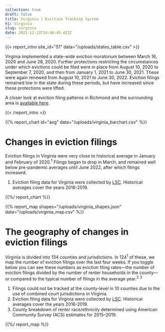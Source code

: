 ```yaml
---
collection: true
draft: false
title: Virginia | Eviction Tracking System
h1: Virginia
slug: virginia
date: 2022-12-13T14:46:49.422Z
---
```

{{< report_intro site_id="51" data="/uploads/states_table.csv" >}}

Virginia implemented a state-wide eviction moratorium between March 16, 2020 and June 28, 2020.  Further protections restricting the circumstances under which evictions could be filed were in place from August 10, 2020 to September 7, 2020, and then from January 1, 2021 to June 30, 2021. These were again renewed from August 10, 2021 to June 30, 2022. Eviction filings remained low in the state during these periods, but have increased since these protections were lifted.

 A closer look at eviction filing patterns in Richmond and the surrounding area is [available here](https://evictionlab.org/eviction-tracking/richmond-va/).

{{< /report_intro >}}


{{% report_chart id="avg" data="/uploads/virginia_barchart.csv" %}}











# Changes in eviction filings

Eviction filings in Virginia were very close to historical average in January and February of 2020.<sup>1</sup> Filings began to drop in March, and remained well below pre-pandemic averages until June 2022, after which filings increased.

1. Eviction filing data for Virginia were collected by [LSC](https://www.lsc.gov/). Historical averages cover the years 2016-2019.











{{%/ report_chart %}}



{{% report_map shapes="/uploads/virginia_shapes.json" data="/uploads/virginia_map.csv" %}}



# The geography of changes in eviction filings

Virginia is divided into 134 counties and jurisdictions. In 124<sup>1</sup> of these, we map the number of eviction filings over the last four weeks. If you toggle below you can see these numbers as eviction filing rates—the number of eviction filings divided by the number of renter households in the county—or compared to the typical number of filings in the average year.<sup>2</sup> <sup>3</sup>

1. Filings could not be tracked at the county-level in 10 counties due to the use of combined court jurisdictions in Virginia.
2. Eviction filing data for Virginia were collected by [LSC](https://www.lsc.gov/). Historical averages cover the years 2016-2019.
3. County breakdown of renter race/ethnicity determined using American Community Survey (ACS) estimates for 2015–2019.



{{%/ report_map %}}